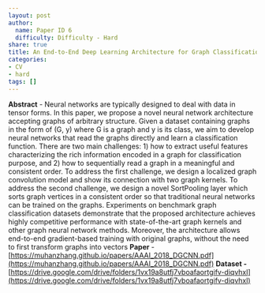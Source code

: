 ```yaml
---
layout: post
author:
  name: Paper ID 6
  difficulty: Difficulty - Hard
share: true
title: An End-to-End Deep Learning Architecture for Graph Classification
categories:
- CV
- hard
tags: []
---
```

**Abstract** - Neural networks are typically designed to deal with data in
tensor forms. In this paper, we propose a novel neural network
architecture accepting graphs of arbitrary structure. Given a
dataset containing graphs in the form of (G, y) where G is a
graph and y is its class, we aim to develop neural networks
that read the graphs directly and learn a classification function.
There are two main challenges: 1) how to extract useful features characterizing the rich information encoded in a graph
for classification purpose, and 2) how to sequentially read a
graph in a meaningful and consistent order. To address the first
challenge, we design a localized graph convolution model and
show its connection with two graph kernels. To address the
second challenge, we design a novel SortPooling layer which
sorts graph vertices in a consistent order so that traditional
neural networks can be trained on the graphs. Experiments
on benchmark graph classification datasets demonstrate that
the proposed architecture achieves highly competitive performance with state-of-the-art graph kernels and other graph
neural network methods. Moreover, the architecture allows
end-to-end gradient-based training with original graphs, without the need to first transform graphs into vectors
**Paper** - [https://muhanzhang.github.io/papers/AAAI_2018_DGCNN.pdf](https://muhanzhang.github.io/papers/AAAI_2018_DGCNN.pdf)
**Dataset -** [https://drive.google.com/drive/folders/1vx19a8utfj7vboafaortgifv-diqvhxl](https://drive.google.com/drive/folders/1vx19a8utfj7vboafaortgifv-diqvhxl)
    